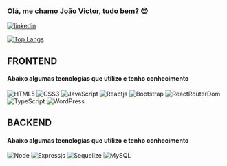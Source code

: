 ### Olá, me chamo João Victor, tudo bem? 😎
[![linkedin](https://img.shields.io/badge/LinkedIn-0077B5?style=for-the-badge&logo=linkedin&logoColor=white
)](https://www.linkedin.com/in/joaovictormendessilva/)

[![Top Langs](https://github-readme-stats.vercel.app/api/top-langs/?username=joaovictormendessilva&size_weight=0.5&count_weight=0.5)](https://github.com/anuraghazra/github-readme-stats)

## FRONTEND
#### Abaixo algumas tecnologias que utilizo e tenho conhecimento
![HTML5](https://img.shields.io/badge/HTML5-E34F26?style=for-the-badge&logo=html5&logoColor=white
)
![CSS3](https://img.shields.io/badge/CSS3-1572B6?style=for-the-badge&logo=css3&logoColor=white
)
![JavaScript](https://img.shields.io/badge/JavaScript-F7DF1E?style=for-the-badge&logo=javascript&logoColor=black
)
![Reactjs](https://img.shields.io/badge/React-20232A?style=for-the-badge&logo=react&logoColor=61DAFB
)
![Bootstrap](https://img.shields.io/badge/Bootstrap-563D7C?style=for-the-badge&logo=bootstrap&logoColor=white
)
![ReactRouterDom](https://img.shields.io/badge/React_Router-CA4245?style=for-the-badge&logo=react-router&logoColor=white
)
![TypeScript](https://img.shields.io/badge/TypeScript-007ACC?style=for-the-badge&logo=typescript&logoColor=white
)
![WordPress](https://img.shields.io/badge/Wordpress-21759B?style=for-the-badge&logo=wordpress&logoColor=white
)

## BACKEND
#### Abaixo algumas tecnologias que utilizo e tenho conhecimento
![Node](https://img.shields.io/badge/Node.js-43853D?style=for-the-badge&logo=node.js&logoColor=white
)
![Expressjs](https://img.shields.io/badge/Express.js-404D59?style=for-the-badge
)
![Sequelize](https://img.shields.io/badge/sequelize-323330?style=for-the-badge&logo=sequelize&logoColor=blue
)
![MySQL](https://img.shields.io/badge/MySQL-00000F?style=for-the-badge&logo=mysql&logoColor=white
)
